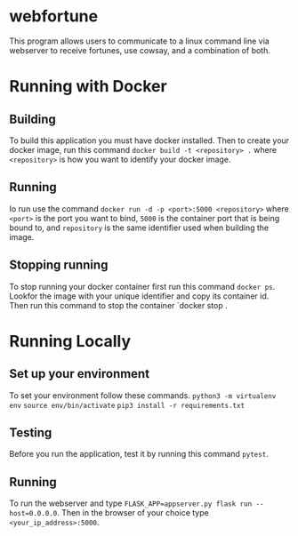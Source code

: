 # webfortune
This program allows users to communicate to a linux command line via webserver to receive fortunes, use cowsay, and a combination of both.

# Running with Docker

## Building
To build this application you must have docker installed. Then to create your docker image, run this command `docker build -t <repository> .` where `<repository>` is how you want to identify your docker image.

## Running
Io run use the command `docker run -d -p <port>:5000 <repository>` where `<port>` is the port you want to bind, `5000` is the container port that is being bound to, and `repository` is the same identifier used when building the image.

## Stopping running
To stop running your docker container first run this command `docker ps`. Lookfor the image with your unique identifier and copy its container id. Then run this command to stop the container `docker stop <container id>.

# Running Locally

## Set up your environment
To set your environment follow these commands.
  `python3 -m virtualenv env`
  `source env/bin/activate`
  `pip3 install -r requirements.txt`

## Testing
Before you run the application, test it by running this command `pytest`.

## Running
To run the webserver and type `FLASK_APP=appserver.py flask run --host=0.0.0.0`. Then in the browser of your choice type `<your_ip_address>:5000`.


